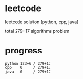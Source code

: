 # leetcode
leetcode solution [python, cpp, java]

total 279+17 algorithms problem
# progress	
	python 123+6 / 279+17
	cpp    0     / 279+17
	java   0     / 279+17
